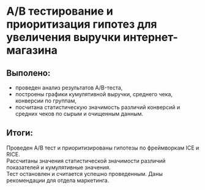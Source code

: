 # A/B тестирование и приоритизация гипотез для увеличения выручки интернет-магазина   
## Выполено:  
- проведен анализ результатов A/B-теста,  
- построены графики кумулятивной выручки, среднего чека, конверсии по группам,  
- посчитана статистическую значимость различий конверсий и средних чеков по сырым и очищенным данным.    
## Итоги:  
Проведен А/В тест и приоритизированы гипотезы по фреймворкам ICE и RICE.  
Рассчитаны значения статистической значимости различий показателей и кумулятивные значения.  
Тест остановлен и считается успешно проведенным. Даны рекомендации для отдела маркетинга.  
